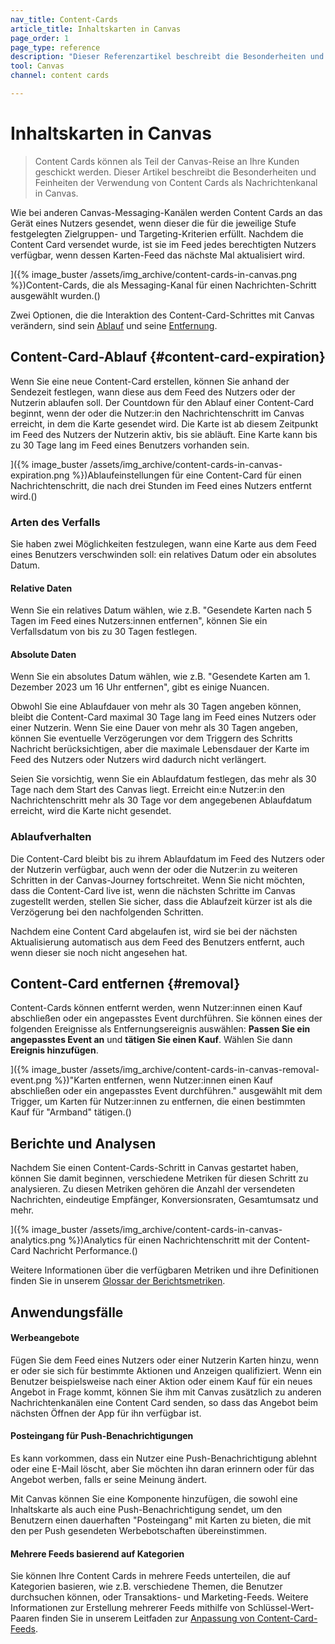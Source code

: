 ```yaml
---
nav_title: Content-Cards
article_title: Inhaltskarten in Canvas
page_order: 1
page_type: reference
description: "Dieser Referenzartikel beschreibt die Besonderheiten und Nuancen der Verwendung von Content-Cards als Messaging-Kanal innerhalb von Canvas."
tool: Canvas
channel: content cards

---
```


# Inhaltskarten in Canvas

> Content Cards können als Teil der Canvas-Reise an Ihre Kunden geschickt werden. Dieser Artikel beschreibt die Besonderheiten und Feinheiten der Verwendung von Content Cards als Nachrichtenkanal in Canvas.

Wie bei anderen Canvas-Messaging-Kanälen werden Content Cards an das Gerät eines Nutzers gesendet, wenn dieser die für die jeweilige Stufe festgelegten Zielgruppen- und Targeting-Kriterien erfüllt. Nachdem die Content Card versendet wurde, ist sie im Feed jedes berechtigten Nutzers verfügbar, wenn dessen Karten-Feed das nächste Mal aktualisiert wird.

]({% image_buster /assets/img_archive/content-cards-in-canvas.png %})Content-Cards, die als Messaging-Kanal für einen Nachrichten-Schritt ausgewählt wurden.()

Zwei Optionen, die die Interaktion des Content-Card-Schrittes mit Canvas verändern, sind sein [Ablauf](#content-card-expiration) und seine [Entfernung](#removal).

## Content-Card-Ablauf {#content-card-expiration}

Wenn Sie eine neue Content-Card erstellen, können Sie anhand der Sendezeit festlegen, wann diese aus dem Feed des Nutzers oder der Nutzerin ablaufen soll. Der Countdown für den Ablauf einer Content-Card beginnt, wenn der oder die Nutzer:in den Nachrichtenschritt im Canvas erreicht, in dem die Karte gesendet wird. Die Karte ist ab diesem Zeitpunkt im Feed des Nutzers der Nutzerin aktiv, bis sie abläuft. Eine Karte kann bis zu 30 Tage lang im Feed eines Benutzers vorhanden sein. 

]({% image_buster /assets/img_archive/content-cards-in-canvas-expiration.png %})Ablaufeinstellungen für eine Content-Card für einen Nachrichtenschritt, die nach drei Stunden im Feed eines Nutzers entfernt wird.()

### Arten des Verfalls

Sie haben zwei Möglichkeiten festzulegen, wann eine Karte aus dem Feed eines Benutzers verschwinden soll: ein relatives Datum oder ein absolutes Datum.

#### Relative Daten

Wenn Sie ein relatives Datum wählen, wie z.B. "Gesendete Karten nach 5 Tagen im Feed eines Nutzers:innen entfernen", können Sie ein Verfallsdatum von bis zu 30 Tagen festlegen.

#### Absolute Daten

Wenn Sie ein absolutes Datum wählen, wie z.B. "Gesendete Karten am 1\. Dezember 2023 um 16 Uhr entfernen", gibt es einige Nuancen.

Obwohl Sie eine Ablaufdauer von mehr als 30 Tagen angeben können, bleibt die Content-Card maximal 30 Tage lang im Feed eines Nutzers oder einer Nutzerin. Wenn Sie eine Dauer von mehr als 30 Tagen angeben, können Sie eventuelle Verzögerungen vor dem Triggern des Schritts Nachricht berücksichtigen, aber die maximale Lebensdauer der Karte im Feed des Nutzers oder Nutzers wird dadurch nicht verlängert.

Seien Sie vorsichtig, wenn Sie ein Ablaufdatum festlegen, das mehr als 30 Tage nach dem Start des Canvas liegt. Erreicht ein:e Nutzer:in den Nachrichtenschritt mehr als 30 Tage vor dem angegebenen Ablaufdatum erreicht, wird die Karte nicht gesendet.

### Ablaufverhalten

Die Content-Card bleibt bis zu ihrem Ablaufdatum im Feed des Nutzers oder der Nutzerin verfügbar, auch wenn der oder die Nutzer:in zu weiteren Schritten in der Canvas-Journey fortschreitet. Wenn Sie nicht möchten, dass die Content-Card live ist, wenn die nächsten Schritte im Canvas zugestellt werden, stellen Sie sicher, dass die Ablaufzeit kürzer ist als die Verzögerung bei den nachfolgenden Schritten.

Nachdem eine Content Card abgelaufen ist, wird sie bei der nächsten Aktualisierung automatisch aus dem Feed des Benutzers entfernt, auch wenn dieser sie noch nicht angesehen hat.

## Content-Card entfernen {#removal}

Content-Cards können entfernt werden, wenn Nutzer:innen einen Kauf abschließen oder ein angepasstes Event durchführen. Sie können eines der folgenden Ereignisse als Entfernungsereignis auswählen: **Passen Sie ein angepasstes Event an** und **tätigen Sie einen Kauf**. Wählen Sie dann **Ereignis hinzufügen**.

]({% image_buster /assets/img_archive/content-cards-in-canvas-removal-event.png %})"Karten entfernen, wenn Nutzer:innen einen Kauf abschließen oder ein angepasstes Event durchführen." ausgewählt mit dem Trigger, um Karten für Nutzer:innen zu entfernen, die einen bestimmten Kauf für "Armband" tätigen.()

## Berichte und Analysen

Nachdem Sie einen Content-Cards-Schritt in Canvas gestartet haben, können Sie damit beginnen, verschiedene Metriken für diesen Schritt zu analysieren. Zu diesen Metriken gehören die Anzahl der versendeten Nachrichten, eindeutige Empfänger, Konversionsraten, Gesamtumsatz und mehr.

]({% image_buster /assets/img_archive/content-cards-in-canvas-analytics.png %})Analytics für einen Nachrichtenschritt mit der Content-Card Nachricht Performance.()

Weitere Informationen über die verfügbaren Metriken und ihre Definitionen finden Sie in unserem [Glossar der Berichtsmetriken]({{site.baseurl}}/user_guide/data/report_metrics/).

## Anwendungsfälle

#### Werbeangebote

Fügen Sie dem Feed eines Nutzers oder einer Nutzerin Karten hinzu, wenn er oder sie sich für bestimmte Aktionen und Anzeigen qualifiziert. Wenn ein Benutzer beispielsweise nach einer Aktion oder einem Kauf für ein neues Angebot in Frage kommt, können Sie ihm mit Canvas zusätzlich zu anderen Nachrichtenkanälen eine Content Card senden, so dass das Angebot beim nächsten Öffnen der App für ihn verfügbar ist.

#### Posteingang für Push-Benachrichtigungen

Es kann vorkommen, dass ein Nutzer eine Push-Benachrichtigung ablehnt oder eine E-Mail löscht, aber Sie möchten ihn daran erinnern oder für das Angebot werben, falls er seine Meinung ändert.

Mit Canvas können Sie eine Komponente hinzufügen, die sowohl eine Inhaltskarte als auch eine Push-Benachrichtigung sendet, um den Benutzern einen dauerhaften "Posteingang" mit Karten zu bieten, die mit den per Push gesendeten Werbebotschaften übereinstimmen. 

#### Mehrere Feeds basierend auf Kategorien

Sie können Ihre Content Cards in mehrere Feeds unterteilen, die auf Kategorien basieren, wie z.B. verschiedene Themen, die Benutzer durchsuchen können, oder Transaktions- und Marketing-Feeds. Weitere Informationen zur Erstellung mehrerer Feeds mithilfe von Schlüssel-Wert-Paaren finden Sie in unserem Leitfaden zur [Anpassung von Content-Card-Feeds]({{site.baseurl}}/developer_guide/customization_guides/content_cards/customizing_feed/#multiple-feeds).


